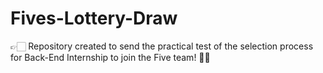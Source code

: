 # Fives-Lottery-Draw

👉🏻 Repository created to send the practical test of the selection process for Back-End Internship to join the Five team! 🌟🤩
